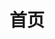 ---
blog: true
home: true
icon: home
title: 首页
heroImage: /logo.png
heroText: SQBER
heroFullScreen: false
tagline: 自由
project:
  - type: project
    name: 任务管理系统
    desc: 使用 Spring Boot + Vue 开发的任务管理系统
    link: https://github.com/shenqiangbin/personMgr

  - type: link
    name: 瞄了眼
    desc: 同事的个人博客，专注于知识图谱
    link: http://www.miaoleyan.com/

  - type: book
    name: 和时间做朋友
    desc: 李笑来老师的作品，曾在新东方当老师
    link: https://github.com/xiaolai/time-as-a-friend

  - type: article
    name: 码农翻身
    desc: 用故事讲技术的大佬
    link: https://blog.csdn.net/coderising

footer: 冀-ICP备 17029815
---